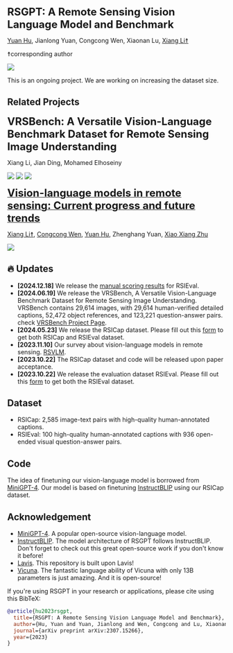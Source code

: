 
<font size='5'>**RSGPT: A Remote Sensing Vision Language Model and Benchmark**</font>

[Yuan Hu](https://scholar.google.com.sg/citations?user=NFRuz4kAAAAJ&hl=zh-CN), Jianlong Yuan, Congcong Wen, Xiaonan Lu, [Xiang Li☨](https://xiangli.ac.cn)

☨corresponding author

<!-- <a href='https://rsgpt.github.io'><img src='https://img.shields.io/badge/Project-Page-Green'></a>  -->
<a href='https://arxiv.org/abs/2307.15266'><img src='https://img.shields.io/badge/Paper-Arxiv-red'></a>

This is an ongoing project. We are working on increasing the dataset size.

## Related Projects

<font size='5'>**VRSBench: A Versatile Vision-Language Benchmark Dataset for Remote Sensing Image Understanding**</font>

Xiang Li, Jian Ding, Mohamed Elhoseiny

<a href='https://vrsbench.github.io'><img src='https://img.shields.io/badge/Project-Page-Green'></a> <a href='https://arxiv.org/abs/2406.12384'><img src='https://img.shields.io/badge/Paper-Arxiv-red'></a>  <a href='https://huggingface.co/datasets/xiang709/VRSBench'><img src='https://img.shields.io/badge/%F0%9F%A4%97%20Hugging%20Face-Spaces-blue'>

<font size='5'>**Vision-language models in remote sensing: Current progress and future trends**</font>

[Xiang Li☨](https://xiangli.ac.cn), [Congcong Wen](https://wencc.xyz/), [Yuan Hu](https://scholar.google.com.sg/citations?user=NFRuz4kAAAAJ&hl=zh-CN), Zhenghang Yuan, [Xiao Xiang Zhu](https://www.professoren.tum.de/en/zhu-xiaoxiang)

<a href='[https://arxiv.org/abs/2307.15266](https://ieeexplore.ieee.org/abstract/document/10506064/)'><img src='https://img.shields.io/badge/Paper-Arxiv-red'></a>


## :fire: Updates
* **[2024.12.18]** We release the [manual scoring results](https://drive.google.com/file/d/1e3joLIiWfUgena17Dx8wZPWGNjs7vGua/view?usp=sharing) for RSIEval.
* **[2024.06.19]** We release the VRSBench, A Versatile Vision-Language Benchmark Dataset for Remote Sensing Image Understanding. VRSBench contains 29,614 images, with 29,614 human-verified detailed captions, 52,472 object references, and 123,221 question-answer pairs. check [VRSBench Project Page](https://vrsbench.github.io/).
* **[2024.05.23]** We release the RSICap dataset. Please fill out this [form](https://docs.google.com/forms/d/1h5ydiswunM_EMfZZtyJjNiTMpeOzRwooXh73AOqokzU/edit) to get both RSICap and RSIEval dataset.
* **[2023.11.10]** Our survey about vision-language models in remote sensing. [RSVLM](https://arxiv.org/pdf/2305.05726.pdf).
* **[2023.10.22]** The RSICap dataset and code will be released upon paper acceptance.
* **[2023.10.22]** We release the evaluation dataset RSIEval. Please fill out this [form](https://docs.google.com/forms/d/1h5ydiswunM_EMfZZtyJjNiTMpeOzRwooXh73AOqokzU/edit) to get both the RSIEval dataset.

## Dataset
* RSICap: 2,585 image-text pairs with high-quality human-annotated captions.
* RSIEval: 100 high-quality human-annotated captions with 936 open-ended visual question-answer pairs.

## Code
The idea of finetuning our vision-language model is borrowed from [MiniGPT-4](https://github.com/Vision-CAIR/MiniGPT-4).
Our model is based on finetuning [InstructBLIP](https://github.com/salesforce/LAVIS/blob/main/projects/instructblip/README.md) using our RSICap dataset.

## Acknowledgement
+ [MiniGPT-4](https://github.com/Vision-CAIR/MiniGPT-4). A popular open-source vision-language model.
+ [InstructBLIP](https://github.com/salesforce/LAVIS/blob/main/projects/instructblip/README.md). The model architecture of RSGPT follows InstructBLIP. Don't forget to check out this great open-source work if you don't know it before!
+ [Lavis](https://github.com/salesforce/LAVIS). This repository is built upon Lavis!
+ [Vicuna](https://github.com/lm-sys/FastChat). The fantastic language ability of Vicuna with only 13B parameters is just amazing. And it is open-source!


If you're using RSGPT in your research or applications, please cite using this BibTeX:

```bibtex
@article{hu2023rsgpt,
  title={RSGPT: A Remote Sensing Vision Language Model and Benchmark},
  author={Hu, Yuan and Yuan, Jianlong and Wen, Congcong and Lu, Xiaonan and Li, Xiang},
  journal={arXiv preprint arXiv:2307.15266},
  year={2023}
}
```

